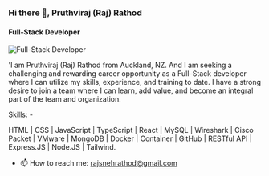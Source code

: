 ### Hi there 👋, Pruthviraj (Raj) Rathod
#### Full-Stack Developer
![Full-Stack Developer](https://encrypted-tbn0.gstatic.com/images?q=tbn:ANd9GcTVbWdc_oA0LHbaDHIgeUL3xDBOrvTTVXS2prr5wLHB9w&s)

'I am Pruthviraj (Raj) Rathod from Auckland, NZ. And I am seeking a challenging and rewarding career opportunity as a Full–Stack developer where I can utilize my skills, experience, and training to date. I have a strong desire to join a team where I can learn, add value, and become an integral part of the team and organization.

Skills: -

HTML | CSS | JavaScript | TypeScript | React | MySQL | Wireshark | Cisco Packet | VMware | MongoDB | Docker | Container | GitHub | RESTful API | Express.JS | Node.JS | Tailwind.

- 📫 How to reach me: rajsnehrathod@gmail.com 
